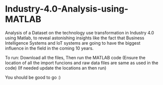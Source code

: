 # Industry-4.0-Analysis-using-MATLAB
Analysis of a Dataset on the technology use transformation in Industry 4.0 using Matlab, to reveal astonishing insights like the fact that Business Intelligence Systems and IoT systems are going to have the biggest influence in the field in the coming 10 years.

To run:
Download all the files,
Then run the MATLAB code
(Ensure the location of all the import funcions and raw data files are same as used in the code)
(If needed update the locations an then run)

You should be good to go :)
